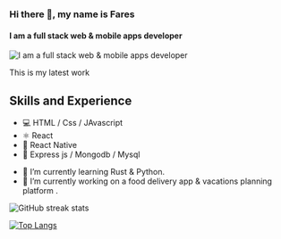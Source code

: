 ### Hi there 👋, my name is Fares
#### I am a full stack web & mobile apps developer
![I am a full stack web & mobile apps developer](https://media-exp1.licdn.com/dms/image/C4E16AQF_kh1Gc0oIUQ/profile-displaybackgroundimage-shrink_350_1400/0/1658762566924?e=1665014400&v=beta&t=moiDzZTnp__MR7bRSI72DgxHnFFavAsKEmN6b10Hfys)

This is my latest work 

## Skills and Experience
* 💻 HTML / Css / JAvascript
* ⚛️ React
* 📱 React Native
* 🤖 Express js / Mongodb / Mysql

- 🔭 I’m currently learning Rust & Python.
- 🌱  I’m currently working on a food delivery app & vacations planning platform .

![GitHub streak stats](https://github-readme-streak-stats.herokuapp.com/?user=faresharmali)  



[![Top Langs](https://github-readme-stats.vercel.app/api/top-langs/?username=faresharmali)](https://github.com/anuraghazra/github-readme-stats)


